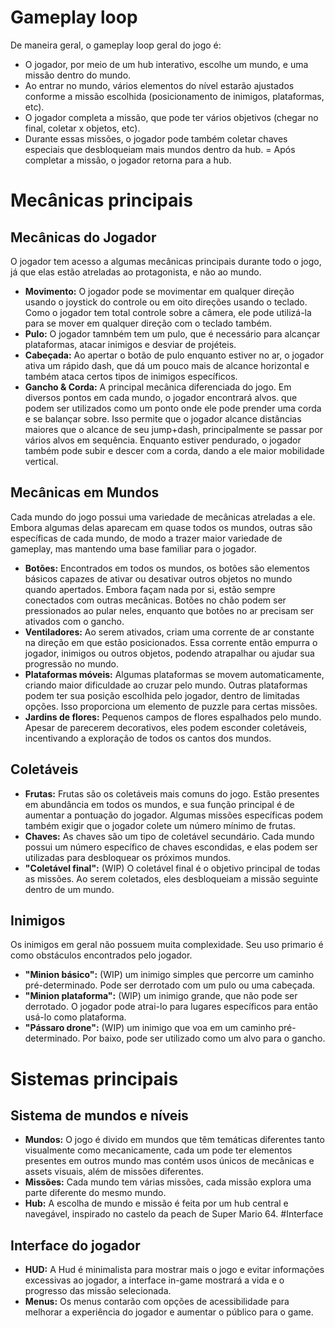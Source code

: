 # Gameplay loop
De maneira geral, o gameplay loop geral do jogo é: 
- O jogador, por meio de um hub interativo, escolhe um mundo, e uma missão dentro do mundo.
- Ao entrar no mundo, vários elementos do nível estarão ajustados conforme a missão escolhida (posicionamento de inimigos, plataformas, etc).
- O jogador completa a missão, que pode ter vários objetivos (chegar no final, coletar x objetos, etc).
- Durante essas missões, o jogador pode também coletar chaves especiais que desbloqueiam mais mundos dentro da hub.
= Após completar a missão, o jogador retorna para a hub.
# Mecânicas principais
## Mecânicas do Jogador
O jogador tem acesso a algumas mecânicas principais durante todo o jogo, já que elas estão atreladas ao protagonista, e não ao mundo.
- **Movimento:**  O jogador pode se movimentar em qualquer direção usando o joystick do controle ou em oito direções usando o teclado. Como o jogador tem total controle sobre a câmera, ele pode utilizá-la para se mover em qualquer direção com o teclado também. 
- **Pulo:** O jogador tamnbém tem um pulo, que é necessário para alcançar plataformas, atacar inimigos e desviar de projéteis.
- **Cabeçada:** Ao apertar o botão de pulo enquanto estiver no ar, o jogador ativa um rápido dash, que dá um pouco mais de alcance horizontal e também ataca certos tipos de inimigos específicos.
- **Gancho & Corda:** A principal mecânica diferenciada do jogo. Em diversos pontos em cada mundo, o jogador encontrará alvos. que podem ser utilizados como um ponto onde ele pode prender uma corda e se balançar sobre. Isso permite que o jogador alcance distâncias maiores que o alcance de seu jump+dash, principalmente se passar por vários alvos em sequência. Enquanto estiver pendurado, o jogador também pode subir e descer com a corda, dando a ele maior mobilidade vertical.
## Mecânicas em Mundos
Cada mundo do jogo possui uma variedade de mecânicas atreladas a ele. Embora algumas delas aparecam em quase todos os mundos, outras são específicas de cada mundo, de modo a trazer maior variedade de gameplay, mas mantendo uma base familiar para o jogador.
- **Botões:** Encontrados em todos os mundos, os botões são elementos básicos capazes de ativar ou desativar outros objetos no mundo quando apertados. Embora façam nada por si, estão sempre conectados com outras mecânicas. Botões no chão podem ser pressionados ao pular neles, enquanto que botões no ar precisam ser ativados com o gancho.
- **Ventiladores:** Ao serem ativados, criam uma corrente de ar constante na direção em que estão posicionados. Essa corrente então empurra o jogador, inimigos ou outros objetos, podendo atrapalhar ou ajudar sua progressão no mundo. 
- **Plataformas móveis:** Algumas plataformas se movem automaticamente, criando maior dificuldade ao cruzar pelo mundo. Outras plataformas podem ter sua posição escolhida pelo jogador, dentro de limitadas opções. Isso proporciona um elemento de puzzle para certas missões.
- **Jardins de flores:** Pequenos campos de flores espalhados pelo mundo. Apesar de parecerem decorativos, eles podem esconder coletáveis, incentivando a exploração de todos os cantos dos mundos.
## Coletáveis
- **Frutas:** Frutas são os coletáveis mais comuns do jogo. Estão presentes em abundância em todos os mundos, e sua função principal é de aumentar a pontuação do jogador. Algumas missões específicas podem também exigir que o jogador colete um número mínimo de frutas.
- **Chaves:** As chaves são um tipo de coletável secundário. Cada mundo possui um número específico de chaves escondidas, e elas podem ser utilizadas para desbloquear os próximos mundos.
- **"Coletável final":** (WIP) O coletável final é o objetivo principal de todas as missões. Ao serem coletados, eles desbloqueiam a missão seguinte dentro de um mundo.
## Inimigos
Os inimigos em geral não possuem muita complexidade. Seu uso primario é como obstáculos encontrados pelo jogador.
- **"Minion básico":** (WIP) um inimigo simples que percorre um caminho pré-determinado. Pode ser derrotado com um pulo ou uma cabeçada.
- **"Minion plataforma":** (WIP) um inimigo grande, que não pode ser derrotado. O jogador pode atrai-lo para lugares específicos para então usá-lo como plataforma.
- **"Pássaro drone":** (WIP) um inimigo que voa em um caminho pré-determinado. Por baixo, pode ser utilizado como um alvo para o gancho.
# Sistemas principais
## Sistema de mundos e níveis
- **Mundos:** O jogo é divido em mundos que têm temáticas diferentes tanto visualmente como mecanicamente, cada um pode ter elementos presentes em outros mundo mas contém usos únicos de mecânicas e assets visuais, além de missões diferentes.
- **Missões:** Cada mundo tem várias missões, cada missão explora uma parte diferente do mesmo mundo.
- **Hub:** A escolha de mundo e missão é feita por um hub central e navegável, inspirado no castelo da peach de Super Mario 64.
#Interface
## Interface do jogador
- **HUD:** A Hud é minimalista para mostrar mais o jogo e evitar informações excessivas ao jogador, a interface in-game mostrará a vida e o progresso das missão selecionada.
- **Menus:** Os menus contarão com opções de acessibilidade para melhorar a experiência do jogador e aumentar o público para o game.
